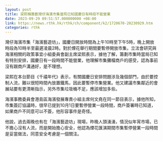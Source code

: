 ```yaml
---
layout: post
title: 梁熙稱籌劃灣仔海濱市集當局已知國慶日有時段不能營業
date: 2023-09-29 09:51:57.000000000 +08:00
link: https://news.rthk.hk/rthk/ch/component/k2/1720670-20230929.htm
categories: rthk
---
```


灣仔海濱市集「海濱藝遊坊」，國慶日開放時間為上午10時至下午5時，晚上開放時段為10時半至最遲凌晨2時。對於煙花舉行期間要暫停開放市集，立法會研究與海濱相關的政策事宜小組委員會副主席梁熙表示，據他了解，籌劃市集時當局已知有特別安排，國慶日有一段時間不能營業，他理解市集攤檔商戶的感受，認為事前沒有跟商戶溝通好，是不理想。

梁熙在本台節目《千禧年代》表示，有關國慶日安排問題涉及幾個部門，由於要控制人流，難以很短時間內放置鐵馬，因此要暫停市集營業。他又建議市集鄰近的會展站要有更清晰指示，另外市集垃圾桶不足，應該增加多些。

海濱事務委員會港島區海濱發展專責小組主席何文堯在同一節目表示，據他所知，市集簽訂協議時，很早已提到10月1日要暫停營業一段時間，商戶簽署時已知道，如果商戶不同意可以不簽，他形容事件是奇怪。

他說，過去兩晚也有在「海濱藝遊坊」現場，昨晚人頭湧湧，情況似年宵市場，已不擔心沒有人流，而是開始擔心安全，他認為煙花匯演期間市集暫停營業一段時間是妥當做法，同意安全考慮是一個關注。
